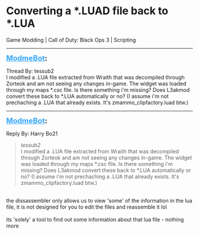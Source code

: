 # Converting a *.LUAD file back to *.LUA
Game Modding | Call of Duty: Black Ops 3 | Scripting

---
<strong style="font-size: 1.4em;"><span style="text-decoration: underline;text-decoration-color: #34a7f9;"><span style="color:#34a7f9;">ModmeBot</span></span>:</strong>

<p>Thread By: tessub2<br />I modified a .LUA file extracted from Wraith that was decompiled through Zorteok and am not seeing any changes in-game. The widget was loaded through my maps *.csc file. Is there something i&#39;m missing? Does L3akmod convert these back to *.LUA automatically or no? (I assume i&#39;m not prechaching a .LUA that already exists. It&#39;s zmammo_clipfactory.luad btw.)</p>

---
<strong style="font-size: 1.4em;"><span style="text-decoration: underline;text-decoration-color: #34a7f9;"><span style="color:#34a7f9;">ModmeBot</span></span>:</strong>

<p>Reply By: Harry Bo21<br /><blockquote><em>tessub2</em><br />I modified a .LUA file extracted from Wraith that was decompiled through Zorteok and am not seeing any changes in-game. The widget was loaded through my maps *.csc file. Is there something i&#39;m missing? Does L3akmod convert these back to *.LUA automatically or no? (I assume i&#39;m not prechaching a .LUA that already exists. It&#39;s zmammo_clipfactory.luad btw.)</blockquote><br /> the dissassembler only allows us to view &#39;some&#39; of the information in the lua file, it is not designed for you to edit the files and reassemble it lol<br /> <br />its &#39;solely&#39; a tool to find out some information about that lua file - nothing more</p>
